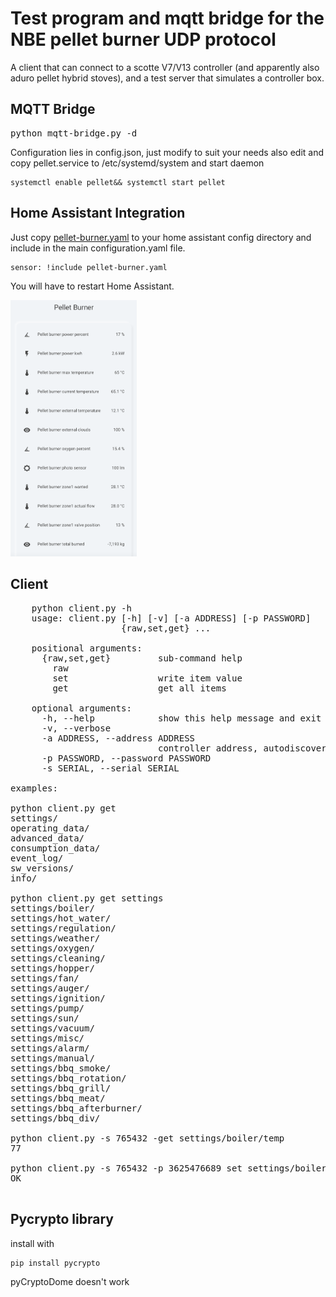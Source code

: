 # Test program and mqtt bridge for the NBE pellet burner UDP protocol

A client that can connect to a scotte V7/V13 controller (and apparently also aduro pellet hybrid stoves), and a test server that simulates a controller box.

## MQTT Bridge

<pre>
python mqtt-bridge.py -d
</pre>

Configuration lies in config.json, just modify to suit your needs also edit and copy pellet.service to /etc/systemd/system and start daemon
```
systemctl enable pellet&& systemctl start pellet
```

## Home Assistant Integration

Just copy [pellet-burner.yaml](/pellet-burner.yaml) to your home assistant config directory and include in the main configuration.yaml file.
```
sensor: !include pellet-burner.yaml
```
You will have to restart Home Assistant.

<img src="https://github.com/e1z0/nbetest/raw/master/pics/pellet_burner_ha_info_pic.png" width=40% height=40%>


## Client

<pre>
    python client.py -h
    usage: client.py [-h] [-v] [-a ADDRESS] [-p PASSWORD]
                     {raw,set,get} ...

    positional arguments:
      {raw,set,get}         sub-command help
        raw
        set                 write item value
        get                 get all items

    optional arguments:
      -h, --help            show this help message and exit
      -v, --verbose
      -a ADDRESS, --address ADDRESS
                            controller address, autodiscovered if omitted
      -p PASSWORD, --password PASSWORD
      -s SERIAL, --serial SERIAL

examples:

python client.py get
settings/
operating_data/
advanced_data/
consumption_data/
event_log/
sw_versions/
info/

python client.py get settings
settings/boiler/
settings/hot_water/
settings/regulation/
settings/weather/
settings/oxygen/
settings/cleaning/
settings/hopper/
settings/fan/
settings/auger/
settings/ignition/
settings/pump/
settings/sun/
settings/vacuum/
settings/misc/
settings/alarm/
settings/manual/
settings/bbq_smoke/
settings/bbq_rotation/
settings/bbq_grill/
settings/bbq_meat/
settings/bbq_afterburner/
settings/bbq_div/

python client.py -s 765432 -get settings/boiler/temp
77

python client.py -s 765432 -p 3625476689 set settings/boiler/temp 78
OK

</pre>


## Pycrypto library

install with

    pip install pycrypto

pyCryptoDome doesn't work
